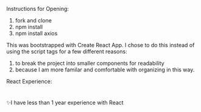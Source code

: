 Instructions for Opening:
1. fork and clone
2. npm install
3. npm install axios


This was bootstrapped with Create React App. I chose to do this instead of using the script tags for a few different reasons:

1. to break the project into smaller components for readability
2. because I am more familar and comfortable with organizing in this way. 

React Experience: 
#
✨I have less than 1 year experience with React
